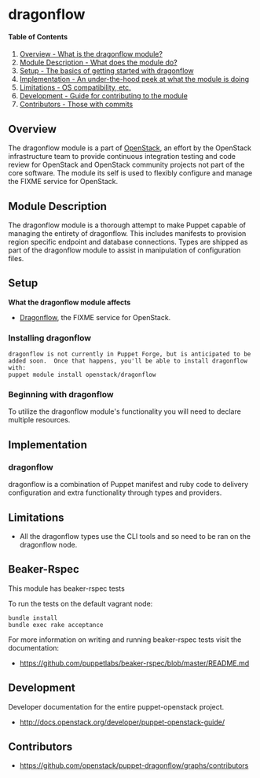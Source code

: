 dragonflow
=======

#### Table of Contents

1. [Overview - What is the dragonflow module?](#overview)
2. [Module Description - What does the module do?](#module-description)
3. [Setup - The basics of getting started with dragonflow](#setup)
4. [Implementation - An under-the-hood peek at what the module is doing](#implementation)
5. [Limitations - OS compatibility, etc.](#limitations)
6. [Development - Guide for contributing to the module](#development)
7. [Contributors - Those with commits](#contributors)

Overview
--------

The dragonflow module is a part of [OpenStack](https://www.openstack.org), an effort by the OpenStack infrastructure team to provide continuous integration testing and code review for OpenStack and OpenStack community projects not part of the core software.  The module its self is used to flexibly configure and manage the FIXME service for OpenStack.

Module Description
------------------

The dragonflow module is a thorough attempt to make Puppet capable of managing the entirety of dragonflow.  This includes manifests to provision region specific endpoint and database connections.  Types are shipped as part of the dragonflow module to assist in manipulation of configuration files.

Setup
-----

**What the dragonflow module affects**

* [Dragonflow](https://wiki.openstack.org/wiki/Dragonflow), the FIXME service for OpenStack.

### Installing dragonflow

    dragonflow is not currently in Puppet Forge, but is anticipated to be added soon.  Once that happens, you'll be able to install dragonflow with:
    puppet module install openstack/dragonflow

### Beginning with dragonflow

To utilize the dragonflow module's functionality you will need to declare multiple resources.

Implementation
--------------

### dragonflow

dragonflow is a combination of Puppet manifest and ruby code to delivery configuration and extra functionality through types and providers.

Limitations
------------

* All the dragonflow types use the CLI tools and so need to be ran on the dragonflow node.

Beaker-Rspec
------------

This module has beaker-rspec tests

To run the tests on the default vagrant node:

```shell
bundle install
bundle exec rake acceptance
```

For more information on writing and running beaker-rspec tests visit the documentation:

* https://github.com/puppetlabs/beaker-rspec/blob/master/README.md

Development
-----------

Developer documentation for the entire puppet-openstack project.

* http://docs.openstack.org/developer/puppet-openstack-guide/

Contributors
------------

* https://github.com/openstack/puppet-dragonflow/graphs/contributors
